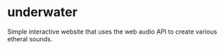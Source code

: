 # underwater
Simple interactive website that uses the web audio API to create various etheral sounds.
